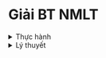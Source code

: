 # Giải BT NMLT

<details>
<summary>Thực hành</summary>
  
  [Thực hành tuần 1](./TH_tuan1.md)  
  [Thực hành tuần 2](./TH_tuan2.md)  
  [Thực hành tuần 3](./TH_tuan3.md)  
  [Thực hành tuần 4](./TH_tuan4.md)  
  [Thực hành tuần 5](./TH_tuan5.md)  
  [Thực hành tuần 6](./TH_tuan6.md)  
  [Thực hành tuần 7](./TH_tuan7.md)  
  [Thực hành tuần 8](./TH_tuan8.md)  
  [Thực hành tuần 9](./TH_tuan9.md)  
  [Thực hành tuần 10](./TH_tuan10.md)  
  [Thực hành tuần 11](./TH_tuan11.md)  
  [Thực hành tuần 12](./TH_tuan12.md)  
  [Thực hành tuần 13](./TH_tuan13.md)  
  [Thực hành tuần 14](./TH_tuan14.md)  
  [Thực hành tuần 15](./TH_tuan15.md)  
  
</details>

<details>
<summary>Lý thuyết</summary>
  
  [Chương 3](./chuong3.md)  
  [Chương 4](./chuong4.md)  

</details>
